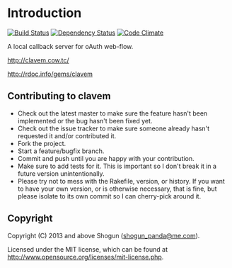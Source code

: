 # Introduction

[![Build Status](https://secure.travis-ci.org/ShogunPanda/clavem.png?branch=master)](https://travis-ci.org/ShogunPanda/clavem)
[![Dependency Status](https://gemnasium.com/ShogunPanda/clavem.png?travis)](https://gemnasium.com/ShogunPanda/clavem)
[![Code Climate](https://codeclimate.com/badge.png)](https://codeclimate.com/github/ShogunPanda/clavem)

A local callback server for oAuth web-flow.

http://clavem.cow.tc/

http://rdoc.info/gems/clavem

## Contributing to clavem
 
* Check out the latest master to make sure the feature hasn't been implemented or the bug hasn't been fixed yet.
* Check out the issue tracker to make sure someone already hasn't requested it and/or contributed it.
* Fork the project.
* Start a feature/bugfix branch.
* Commit and push until you are happy with your contribution.
* Make sure to add tests for it. This is important so I don't break it in a future version unintentionally.
* Please try not to mess with the Rakefile, version, or history. If you want to have your own version, or is otherwise necessary, that is fine, but please isolate to its own commit so I can cherry-pick around it.

## Copyright

Copyright (C) 2013 and above Shogun (shogun_panda@me.com).

Licensed under the MIT license, which can be found at http://www.opensource.org/licenses/mit-license.php.
